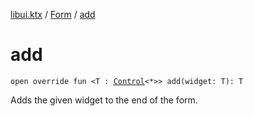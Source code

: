 [libui.ktx](../README.md) / [Form](README.md) / [add](add.md)

# add

`open override fun <T : `[`Control`](../-control/README.md)`<*>> add(widget: T): T`

Adds the given widget to the end of the form.
